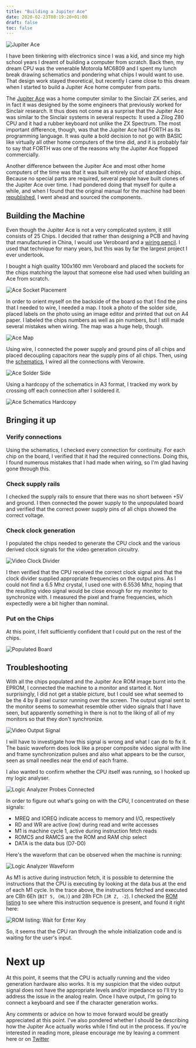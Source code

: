 ```yaml
---
title: "Building a Jupiter Ace"
date: 2020-02-23T08:19:20+01:00
draft: false
toc: false
---
```


![Jupiter Ace](https://upload.wikimedia.org/wikipedia/commons/d/d9/Jupiter_ACE_%28restored%29.JPG)

I have been tinkering with electronics since I was a kid, and since my
high school years I dreamt of building a computer from scratch.  Back
then, my dream CPU was the venerable Motorola MC6809 and I spent my
lunch break drawing schematics and pondering what chips I would want
to use.  That design work stayed theoretical, but recently I came
close to this dream when I started to build a Jupiter Ace home
computer from parts.

The [Jupiter Ace](https://en.wikipedia.org/wiki/Jupiter_Ace) was a
home computer similar to the Sinclair ZX series, and in fact it was
designed by the some engineers that previously worked for Sinclair
research.  It thus does not come as a surprise that the Jupiter Ace
was similar to the Sinclair systems in several respects: It used a
Zilog Z80 CPU and it had a rubber keyboard not unlike the ZX Spectrum.
The most important difference, though, was that the Jupiter Ace had
FORTH as its programming language.  It was quite a bold decision to
not go with BASIC like virtually all other home computers of the time
did, and it is probably fair to say that FORTH was one of the reasons
why the Jupiter Ace flopped commercially.

Another difference between the Jupiter Ace and most other home
computers of the time was that it was built entirely out of standard
chips.  Because no special parts are required, several people have
built clones of the Jupiter Ace over time.  I had pondered doing that
myself for quite a while, and when I found that the original manual
for the machine had been
[republished](https://www.amazon.co.uk/Jupiter-ACE-Manual-Anniversary-Programming/dp/1785387294/ref=sr_1_1),
I went ahead and sourced the components.

## Building the Machine

Even though the Jupiter Ace is not a very complicated system, it
still consists of 25 Chips.  I decided that rather than designing a
PCB and having that manufactured in China, I would use Veroboard and a
[wiring pencil](https://en.wikipedia.org/wiki/Wiring_pencil).  I used
that technique for many years, but this was by far the largest project
I ever undertook.

I bought a high quality 100x160 mm Veroboard and placed the sockets
for the chips matching the layout that someone else had used when
building an Ace from scratch.

![Ace Socket Placement](/images/ace/placement.jpg)

In order to orient myself on the backside of the board so that I find
the pins that I needed to wire, I needed a map.  I took a photo of the
solder side, placed labels on the photo using an image editor and
printed that out on A4 paper.  I labeled the chips numbers as well as
pin numbers, but I still made several mistakes when wiring.  The map
was a huge help, though.

![Ace Map](/images/ace/map.jpg)

Using wire, I connected the power supply and ground pins of all chips
and placed decoupling capacitors near the supply pins of all chips.
Then, using the
[schematics](/images/ace/jupiter_modif.pdf),
I wired all the connections with Verowire.

![Ace Solder Side](/images/ace/solder-side.jpg)

Using a hardcopy of the schematics in A3 format, I tracked my work by
crossing off each connection after I soldered it.

![Ace Schematics Hardcopy](/images/ace/schematics-hardcopy.jpg)

## Bringing it up

### Verify connections

Using the schematics, I checked every connection for continuity.  For
each chip on the board, I verified that it had the required
connections.  Doing this, I found numerous mistakes that I had made
when wiring, so I'm glad having gone through this.

### Check supply rails

I checked the supply rails to ensure that there was no short between
+5V and ground.  I then connected the power supply to the unpopulated
board and verified that the correct power supply pins of all chips
showed the correct voltage.

### Check clock generation

I populated the chips needed to generate the CPU clock and the various
derived clock signals for the video generation circuitry.

![Video Clock Divider](/images/ace/clock.png)

I then verified that the CPU received the correct clock signal and
that the clock divider supplied appropriate frequencies on the output
pins.  As I could not find a 6.5 Mhz crystal, I used one with 6.5536
Mhz, hoping that the resulting video signal would be close enough for
my monitor to synchronize with.  I measured the pixel and frame
frequencies, which expectedly were a bit higher than nominal.

### Put on the Chips

At this point, I felt sufficiently confident that I could put on the
rest of the chips.

![Populated Board](/images/ace/populated-board.jpg)

## Troubleshooting

With all the chips populated and the Jupiter Ace ROM image burnt into
the EPROM, I connected the machine to a monitor and started it.  Not
surprisingly, I did not get a stable picture, but I could see what
seemed to be the 4 by 8 pixel cursor running over the screen.  The
output signal sent to the monitor seems to somewhat resemble other
video signals that I have seen, but apparently something in there is
not to the liking of all of my monitors so that they don't
synchronize.

![Video Output Signal](/images/ace/video-out.png)

I will have to investigate how this signal is wrong and what I can do
to fix it.  The basic waveform does look like a proper composite video
signal with line and frame synchronization pulses and also what
appears to be the cursor, seen as small needles near the end of each
frame.

I also wanted to confirm whether the CPU itself was running, so I
hooked up my logic analyser.

![Logic Analyzer Probes Connected](/images/ace/logic-analyzer-connected.jpg)

In order to figure out what's going on with the CPU, I concentrated on
these signals:

 * MREQ and IOREQ indicate access to memory and I/O, respectively
 * RD and WR are active (low) during read and write accesses
 * M1 is machine cycle 1, active during instruction fetch reads
 * ROMCS and RAMCS are the ROM and RAM chip select
 * DATA is the data bus (D7-D0)

Here's the waveform that can be observed when the machine is running:

![Logic Analyzer Waveform](/images/ace/keyboard-loop-waveform.png)

As M1 is active during instruction fetch, it is possible to determine
the instructions that the CPU is executing by looking at the data bus
at the end of each M1 cycle.  In the trace above, the instructions
fetched and executed are CBh 6Eh (`BIT 5, (HL)`) and 28h FCh (`JR Z,
-2`).  I checked the [ROM
listing](http://www.jupiter-ace.co.uk/romlisting.html) to see where
this instruction sequence is present, and found it right here:

![ROM listing: Wait for Enter Key](/images/ace/wait-for-enter.png)

So, it seems that the CPU ran through the whole initialization code
and is waiting for the user's input.

# Next up

At this point, it seems that the CPU is actually running and the video
generation hardware also works.  It is my suspicion that the video
output signal does not have the appropriate levels and/or impedance so
I'll try to address the issue in the analog realm.  Once I have
output, I'm going to connect a keyboard and see if the character
generation works.

Any comments or advice on how to move forward would be greatly
appreciated at this point.  I've also pondered whether I should be
describing how the Jupiter Ace actually works while I find out in the
process.  If you're interested in reading more, please encourage me by
leaving a comment here or on [Twitter](https://twitter.com/hanshuebner)
